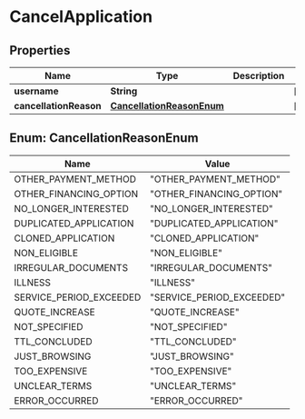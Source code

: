 

# CancelApplication


## Properties

| Name | Type | Description | Notes |
|------------ | ------------- | ------------- | -------------|
|**username** | **String** |  |  [optional] |
|**cancellationReason** | [**CancellationReasonEnum**](#CancellationReasonEnum) |  |  [optional] |



## Enum: CancellationReasonEnum

| Name | Value |
|---- | -----|
| OTHER_PAYMENT_METHOD | &quot;OTHER_PAYMENT_METHOD&quot; |
| OTHER_FINANCING_OPTION | &quot;OTHER_FINANCING_OPTION&quot; |
| NO_LONGER_INTERESTED | &quot;NO_LONGER_INTERESTED&quot; |
| DUPLICATED_APPLICATION | &quot;DUPLICATED_APPLICATION&quot; |
| CLONED_APPLICATION | &quot;CLONED_APPLICATION&quot; |
| NON_ELIGIBLE | &quot;NON_ELIGIBLE&quot; |
| IRREGULAR_DOCUMENTS | &quot;IRREGULAR_DOCUMENTS&quot; |
| ILLNESS | &quot;ILLNESS&quot; |
| SERVICE_PERIOD_EXCEEDED | &quot;SERVICE_PERIOD_EXCEEDED&quot; |
| QUOTE_INCREASE | &quot;QUOTE_INCREASE&quot; |
| NOT_SPECIFIED | &quot;NOT_SPECIFIED&quot; |
| TTL_CONCLUDED | &quot;TTL_CONCLUDED&quot; |
| JUST_BROWSING | &quot;JUST_BROWSING&quot; |
| TOO_EXPENSIVE | &quot;TOO_EXPENSIVE&quot; |
| UNCLEAR_TERMS | &quot;UNCLEAR_TERMS&quot; |
| ERROR_OCCURRED | &quot;ERROR_OCCURRED&quot; |



